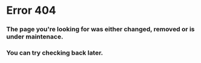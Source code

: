 # Error 404
### The page you're looking for was either changed, removed or is under maintenace.
### You can try checking back later.